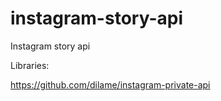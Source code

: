 # instagram-story-api

Instagram story api

Libraries:

https://github.com/dilame/instagram-private-api
